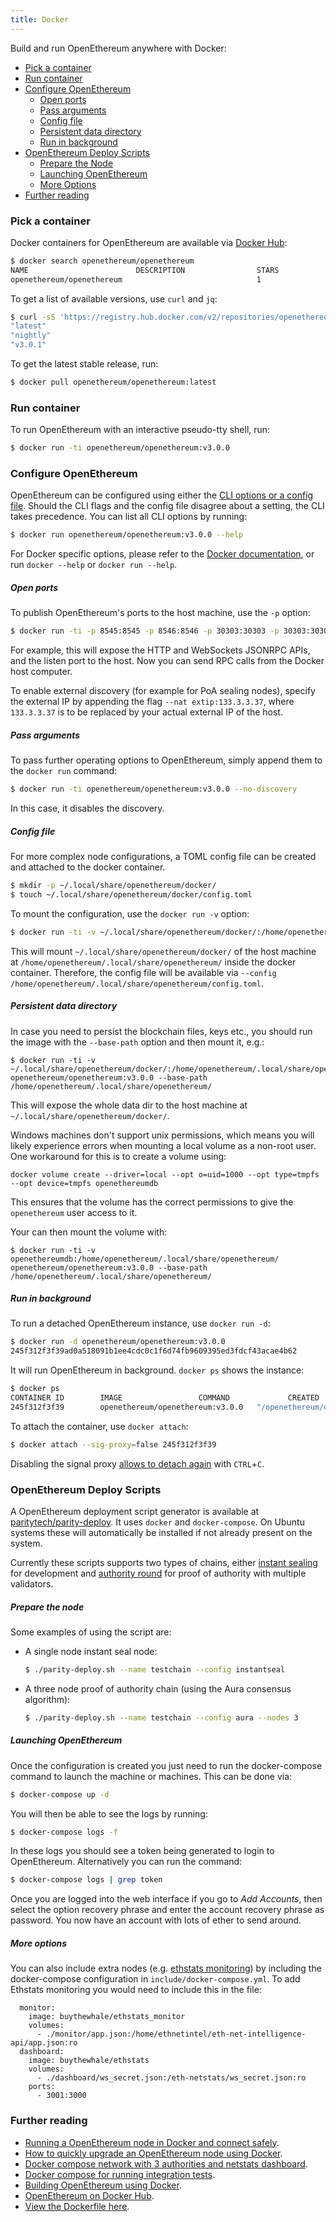 ```yaml
---
title: Docker
---
```


Build and run OpenEthereum anywhere with Docker:

- [Pick a container](#pick-a-container)
- [Run container](#run-container)
- [Configure OpenEthereum](#configure-openethereum)
    - [Open ports](#open-ports)
    - [Pass arguments](#pass-arguments)
    - [Config file](#config-file)
    - [Persistent data directory](#persistent-data-directory)
    - [Run in background](#run-in-background)
- [OpenEthereum Deploy Scripts](#openethereum-deploy-scripts)
    - [Prepare the Node](#prepare-the-node)
    - [Launching OpenEthereum](#launching-openethereum)
    - [More Options](#more-options)
- [Further reading](#further-reading)


### Pick a container

Docker containers for OpenEthereum are available via [Docker Hub](https://hub.docker.com/r/openethereum/openethereum/):

```bash
$ docker search openethereum/openethereum
NAME                        DESCRIPTION                STARS               OFFICIAL            AUTOMATED
openethereum/openethereum                              1
```

To get a list of available versions, use `curl` and `jq`:

```bash
$ curl -sS 'https://registry.hub.docker.com/v2/repositories/openethereum/openethereum/tags/'  | jq '."results"[]["name"]' | sort
"latest"
"nightly"
"v3.0.1"
```

To get the latest stable release, run:

```bash
$ docker pull openethereum/openethereum:latest
```

### Run container

To run OpenEthereum with an interactive pseudo-tty shell, run:

```bash
$ docker run -ti openethereum/openethereum:v3.0.0
```

### Configure OpenEthereum

OpenEthereum can be configured using either the [CLI options or a config file](Configuring-OpenEthereum). Should the CLI flags and the config file disagree about a setting, the CLI takes precedence. You can list all CLI options by running:

```bash
$ docker run openethereum/openethereum:v3.0.0 --help
```

For Docker specific options, please refer to the [Docker documentation](https://docs.docker.com/engine/), or run `docker --help` or `docker run --help`.

##### Open ports

To publish OpenEthereum's ports to the host machine, use the `-p` option:

```bash
$ docker run -ti -p 8545:8545 -p 8546:8546 -p 30303:30303 -p 30303:30303/udp openethereum/openethereum:v3.0.0 --jsonrpc-interface all
```

For example, this will expose the HTTP and WebSockets JSONRPC APIs, and the listen port to the host. Now you can send RPC calls from the Docker host computer.

To enable external discovery (for example for PoA sealing nodes), specify the external IP by appending the flag `--nat extip:133.3.3.37`, where `133.3.3.37` is to be replaced by your actual external IP of the host.

##### Pass arguments

To pass further operating options to OpenEthereum, simply append them to the `docker run` command:

```bash
$ docker run -ti openethereum/openethereum:v3.0.0 --no-discovery
```

In this case, it disables the discovery.

##### Config file

For more complex node configurations, a TOML config file can be created and attached to the docker container.

```bash
$ mkdir -p ~/.local/share/openethereum/docker/
$ touch ~/.local/share/openethereum/docker/config.toml
```

To mount the configuration, use the `docker run -v` option:

```bash
$ docker run -ti -v ~/.local/share/openethereum/docker/:/home/openethereum/.local/share/openethereum/ openethereum/openethereum:v3.0.0 --config /home/parity/.local/share/openethereum/config.toml
```

This will mount `~/.local/share/openethereum/docker/` of the host machine at `/home/openethereum/.local/share/openethereum/` inside the docker container. Therefore, the config file will be available via `--config /home/openethereum/.local/share/openethereum/config.toml`.

##### Persistent data directory

In case you need to persist the blockchain files, keys etc., you should run the image with the `--base-path` option and then mount it, e.g.:

```
$ docker run -ti -v ~/.local/share/openethereum/docker/:/home/openethereum/.local/share/openethereum/ openethereum/openethereum:v3.0.0 --base-path /home/openethereum/.local/share/openethereum/
```

This will expose the whole data dir to the host machine at `~/.local/share/openethereum/docker/`.

Windows machines don't support unix permissions, which means you will likely experience errors when mounting a local volume as a non-root user. One workaround for this is to create a volume using:

```
docker volume create --driver=local --opt o=uid=1000 --opt type=tmpfs --opt device=tmpfs openethereumdb
```
This ensures that the volume has the correct permissions to give the `openethereum` user access to it.

Your can then mount the volume with:

```
$ docker run -ti -v openethereumdb:/home/openethereum/.local/share/openethereum/ openethereum/openethereum:v3.0.0 --base-path /home/openethereum/.local/share/openethereum/
```

##### Run in background

To run a detached OpenEthereum instance, use `docker run -d`:

```bash
$ docker run -d openethereum/openethereum:v3.0.0
245f312f3f39ad0a518091b1ee4cdc0c1f6d74fb9609395ed3fdcf43acae4b62
```

It will run OpenEthereum in background. `docker ps` shows the instance:

```bash
$ docker ps
CONTAINER ID        IMAGE                 COMMAND             CREATED             STATUS              PORTS                          NAMES
245f312f3f39        openethereum/openethereum:v3.0.0   "/openethereum/openethereum"    7 seconds ago       Up 6 seconds        8080/tcp, 8180/tcp, 8545/tcp   epic_pike
```

To attach the container, use `docker attach`:

```bash
$ docker attach --sig-proxy=false 245f312f3f39
```

Disabling the signal proxy [allows to detach again](http://stackoverflow.com/a/22894096) with `CTRL`+`C`.

### OpenEthereum Deploy Scripts

A OpenEthereum deployment script generator is available at [paritytech/parity-deploy](https://github.com/openethereum/parity-deploy). It uses `docker` and `docker-compose`. On Ubuntu systems these will automatically be installed if not already present on the system.

Currently these scripts supports two types of chains, either [instant sealing](Pluggable-Consensus#instant-seal) for development and [authority round](Pluggable-Consensus#aura) for proof of authority with multiple validators.

##### Prepare the node

Some examples of using the script are:

- A single node instant seal node:

  ```bash
  $ ./parity-deploy.sh --name testchain --config instantseal
  ```

- A three node proof of authority chain (using the Aura consensus algorithm):

  ```bash
  $ ./parity-deploy.sh --name testchain --config aura --nodes 3
  ```

##### Launching OpenEthereum

Once the configuration is created you just need to run the docker-compose command to launch the machine or machines. This can be done via:

```bash
$ docker-compose up -d
```

You will then be able to see the logs by running:

```bash
$ docker-compose logs -f
```

In these logs you should see a token being generated to login to OpenEthereum. Alternatively you can run the command:

```bash
$ docker-compose logs | grep token
```

Once you are logged into the web interface if you go to _Add Accounts_, then select the option recovery phrase and enter the account recovery phrase as password. You now have an account with lots of ether to send around.

##### More options

You can also include extra nodes (e.g. [ethstats monitoring](https://github.com/cubedro/eth-net-intelligence-api)) by including the docker-compose configuration in `include/docker-compose.yml`. To add Ethstats monitoring you would need to include this in the file:

```
  monitor:
    image: buythewhale/ethstats_monitor
    volumes:
      - ./monitor/app.json:/home/ethnetintel/eth-net-intelligence-api/app.json:ro
  dashboard:
    image: buythewhale/ethstats
    volumes:
      - ./dashboard/ws_secret.json:/eth-netstats/ws_secret.json:ro
    ports:
      - 3001:3000
```

### Further reading

- [Running a OpenEthereum node in Docker and connect safely](https://medium.com/@preitsma/setting-up-a-parity-ethereum-node-in-docker-and-connect-safely-f881faa17686).
- [How to quickly upgrade an OpenEthereum node using Docker](https://medium.com/decentralized-capital/how-to-quickly-upgrade-an-ethereum-parity-node-using-docker-e170fa2a2045).
- [Docker compose network with 3 authorities and netstats dashboard](https://github.com/dstarcev/parity-poa-playground).
- [Docker compose for running integration tests](https://github.com/illya13/parity-poa).
- [Building OpenEthereum using Docker](Setup#Building-using-Docker).
- [OpenEthereum on Docker Hub](https://hub.docker.com/r/openethereum/openethereum/).
- [View the Dockerfile here](https://github.com/openethereum/openethereum/blob/master/docker/ubuntu/Dockerfile).
